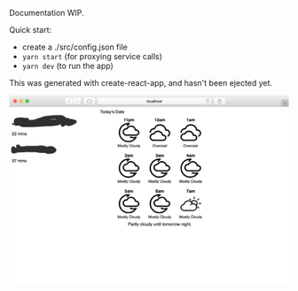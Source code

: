 Documentation WIP.

Quick start:

* create a ./src/config.json file
* `yarn start` (for proxying service calls)
* `yarn dev` (to run the app)

This was generated with create-react-app, and hasn't been ejected yet.

![Screenshot](/files/screenshot.png?raw=true "Screenshot")
